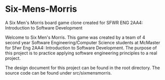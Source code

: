 # Six-Mens-Morris
A Six Men's Morris board game clone created for SFWR ENG 2AA4: Introduction to Software Development

Welcome to Six Men's Morris. This game was created by a team of 4 second year Software Engineering/Computer Science students at McMaster
for Sfwr Eng 2AA4: Introduction to Software Development. The purpose of this project is to practice applying software engineering 
principles to a real project. 

The design document for this project can be found in the root directory. The source code can be found under src/sixmensmorris.
